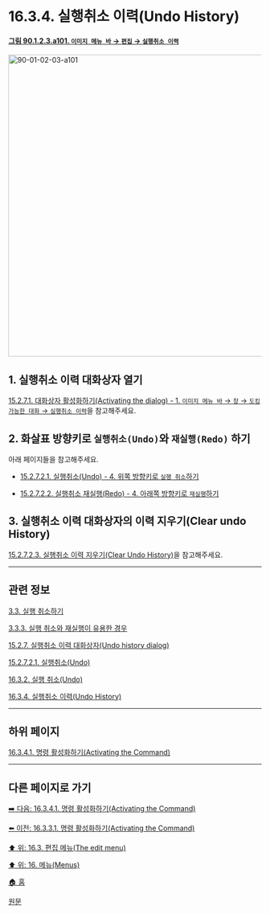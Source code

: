 # 16.3.4. 실행취소 이력(Undo History)

<a id="90-01-02-03-a101"></a>

#### [그림 90.1.2.3.a101. `이미지 메뉴 바` → `편집` → `실행취소 이력`](./90-01-02-03-undo_history.md#90-01-02-03-a101)
<img width="980" height="601" alt="90-01-02-03-a101" src="https://github.com/user-attachments/assets/2fff69e2-b1db-467e-a5fe-1cf8cfada9aa" />

<a id="16-03-04-s1"></a>

## 1. 실행취소 이력 대화상자 열기
[15.2.7.1. 대화상자 활성화하기(Activating the dialog) - 1. `이미지 메뉴 바` → `창` → `도킹가능한 대화` → `실행취소 이력`](./15-02-07-01-activating_the_dialog.md#15-02-07-01-s1)을 참고해주세요.

<a id="16-03-04-s2"></a>

## 2. 화살표 방향키로 `실행취소(Undo)`와 `재실행(Redo)` 하기
아래 페이지들을 참고해주세요.

- [15.2.7.2.1. 실행취소(Undo) - 4. 위쪽 방향키로 `실행 취소`하기](./15-02-07-02-01-undo.md#15-02-07-02-01-s4)

- [15.2.7.2.2. 실행취소 재실행(Redo) - 4. 아래쪽 방향키로 `재실행`하기](./15-02-07-02-02-redo.md#15-02-07-02-02-s4)

<a id="16-03-04-s3"></a>

## 3. 실행취소 이력 대화상자의 이력 지우기(Clear undo History)
[15.2.7.2.3. 실행취소 이력 지우기(Clear Undo History)](./15-02-07-02-03-clear_undo_history.md)을 참고해주세요.

***

## 관련 정보

[3.3. 실행 취소하기](./03-03-00-undoing.md)

[3.3.3. 실행 취소와 재실행이 유용한 경우](./03-03-03-useful_cases.md)

[15.2.7. 실행취소 이력 대화상자(Undo history dialog)](./15-02-07-00-undo-history-dialog.md)

[15.2.7.2.1. 실행취소(Undo)](./15-02-07-02-01-undo.md)

[16.3.2. 실행 취소(Undo)](./16-03-02-00-undo.md)

[16.3.4. 실행취소 이력(Undo History)](./16-03-04-00-undo-history.md)

***

## 하위 페이지

[16.3.4.1. 명령 활성화하기(Activating the Command)](./16-03-04-01-activating_the_command.md)

***

## 다른 페이지로 가기

[➡️ 다음: 16.3.4.1. 명령 활성화하기(Activating the Command)](./16-03-04-01-activating_the_command.md)

[⬅️ 이전: 16.3.3.1. 명령 활성화하기(Activating the Command)](./16-03-03-01-activating_the_command.md)

[⬆️ 위: 16.3. 편집 메뉴(The edit menu)](./16-03-00-the-edit-menu.md)

[⬆️ 위: 16. 메뉴(Menus)](./16-00-menus.md)

[🏠 홈](./00-home.md)

[원문](https://docs.gimp.org/2.10/ko/gimp-edit-undo-history.html)